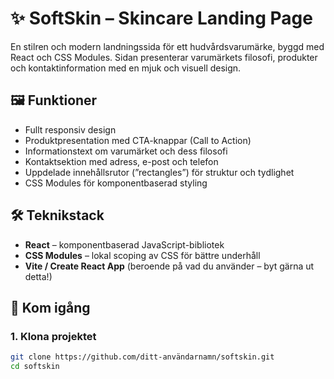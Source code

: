 # ✨ SoftSkin – Skincare Landing Page

En stilren och modern landningssida för ett hudvårdsvarumärke, byggd med React och CSS Modules. Sidan presenterar varumärkets filosofi, produkter och kontaktinformation med en mjuk och visuell design.

## 🖼️ Funktioner

- Fullt responsiv design
- Produktpresentation med CTA-knappar (Call to Action)
- Informationstext om varumärket och dess filosofi
- Kontaktsektion med adress, e-post och telefon
- Uppdelade innehållsrutor (”rectangles”) för struktur och tydlighet
- CSS Modules för komponentbaserad styling

## 🛠️ Teknikstack

- **React** – komponentbaserad JavaScript-bibliotek
- **CSS Modules** – lokal scoping av CSS för bättre underhåll
- **Vite / Create React App** (beroende på vad du använder – byt gärna ut detta!)

## 🚀 Kom igång

### 1. Klona projektet

```bash
git clone https://github.com/ditt-användarnamn/softskin.git
cd softskin
